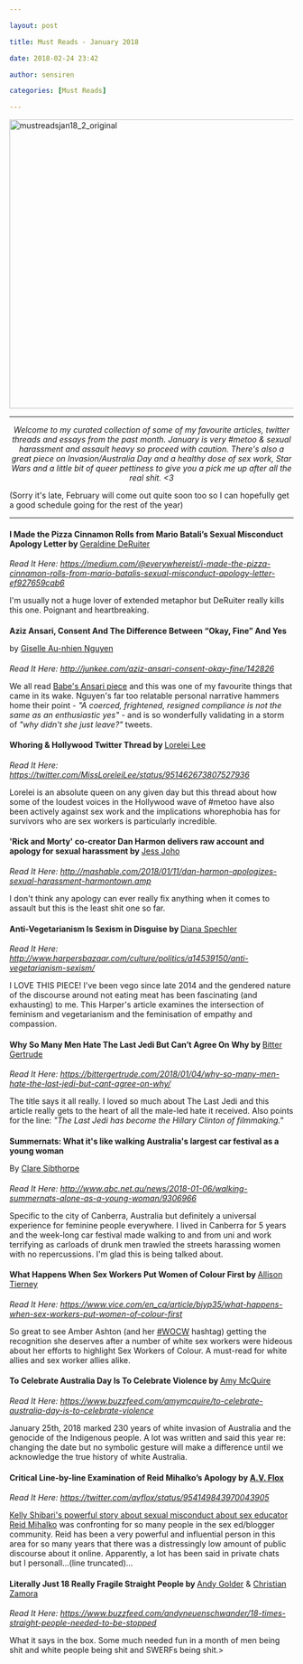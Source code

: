 ```yaml
---

layout: post

title: Must Reads - January 2018

date: 2018-02-24 23:42

author: sensiren

categories: [Must Reads]

---
```


<img class="alignnone size-full wp-image-2402" src="https://sensiren.files.wordpress.com/2018/02/mustreadsjan18_2_original.jpg" alt="mustreadsjan18_2_original" width="1024" height="512" />



<hr />

<p style="text-align:center;"><em>Welcome to my curated collection of some of my favourite articles, twitter threads and essays from the past month. January is very #metoo &amp; sexual harassment and assault heavy so proceed with caution. There's also a great piece on Invasion/Australia Day and a healthy dose of sex work, Star Wars and a little bit of queer pettiness to give you a pick me up after all the real shit. &lt;3



</em>(Sorry it's late, February will come out quite soon too so I can hopefully get a good schedule going for the rest of the year)</p>

<hr />



<h4>I Made the Pizza Cinnamon Rolls from Mario Batali’s Sexual Misconduct Apology Letter by <a href="https://medium.com/@everywhereist?source=post_header_lockup"><span style="font-weight:400;">Geraldine DeRuiter</span></a></h4>

<i><span style="font-weight:400;">Read It Here: </span></i><a href="https://medium.com/@everywhereist/i-made-the-pizza-cinnamon-rolls-from-mario-batalis-sexual-misconduct-apology-letter-ef927659cab6"><i><span style="font-weight:400;">https://medium.com/@everywhereist/i-made-the-pizza-cinnamon-rolls-from-mario-batalis-sexual-misconduct-apology-letter-ef927659cab6</span></i></a>



I'm usually not a huge lover of extended metaphor but DeRuiter really kills this one. Poignant and heartbreaking.

<h4>Aziz Ansari, Consent And The Difference Between “Okay, Fine” And Yes<span style="font-weight:400;">

</span><span style="font-weight:400;">by </span><a href="http://junkee.com/author/giselle-au-nhien-nguyen"><span style="font-weight:400;">Giselle Au-nhien Nguyen</span></a></h4>

<i><span style="font-weight:400;">Read It Here: </span></i><a href="http://junkee.com/aziz-ansari-consent-okay-fine/142826"><i><span style="font-weight:400;">http://junkee.com/aziz-ansari-consent-okay-fine/142826</span></i></a>



We all read <a href="https://babe.net/2018/01/13/aziz-ansari-28355">Babe's Ansari piece</a> and this was one of my favourite things that came in its wake. Nguyen's far too relatable personal narrative hammers home their point - <em>"A coerced, frightened, resigned compliance is not the same as an enthusiastic yes" - </em>and is so wonderfully validating in a storm of <em>"why didn't she just leave?"</em> tweets.

<h4>Whoring &amp; Hollywood Twitter Thread by <a href="https://twitter.com/MissLoreleiLee"><span style="font-weight:400;">Lorelei Lee</span></a></h4>

<i><span style="font-weight:400;">Read It Here: </span></i><a href="https://twitter.com/MissLoreleiLee/status/951462673807527936"><i><span style="font-weight:400;">https://twitter.com/MissLoreleiLee/status/951462673807527936 </span></i></a>



Lorelei is an absolute queen on any given day but this thread about how some of the loudest voices in the Hollywood wave of #metoo have also been actively against sex work and the implications whorephobia has for survivors who are sex workers is particularly incredible.

<h4>'Rick and Morty' co-creator Dan Harmon delivers raw account and apology for sexual harassment by <a href="https://twitter.com/liongirl528"><span style="font-weight:400;">Jess Joho</span></a></h4>

<i><span style="font-weight:400;">Read It Here: </span></i><a href="http://mashable.com/2018/01/11/dan-harmon-apologizes-sexual-harassment-harmontown.amp?__twitter_impression=true"><i><span style="font-weight:400;">http://mashable.com/2018/01/11/dan-harmon-apologizes-sexual-harassment-harmontown.amp</span></i></a>



I don't think any apology can ever really fix anything when it comes to assault but this is the least shit one so far.

<h4>Anti-Vegetarianism Is Sexism in Disguise by <a href="https://twitter.com/DianaSpechler"><span style="font-weight:400;">Diana Spechler</span></a></h4>

<i><span style="font-weight:400;">Read It Here: </span></i><a href="http://www.harpersbazaar.com/culture/politics/a14539150/anti-vegetarianism-sexism/?utm_content=buffer9c1a5&amp;utm_medium=social&amp;utm_source=facebook.com&amp;utm_campaign=buffer"><i><span style="font-weight:400;">http://www.harpersbazaar.com/culture/politics/a14539150/anti-vegetarianism-sexism/</span></i></a>



I LOVE THIS PIECE! I've been vego since late 2014 and the gendered nature of the discourse around not eating meat has been fascinating (and exhausting) to me. This Harper's article examines the intersection of feminism and vegetarianism and the feminisation of empathy and compassion.

<h4>Why So Many Men Hate The Last Jedi But Can’t Agree On Why by <a href="https://bittergertrude.com/about/"><span style="font-weight:400;">Bitter Gertrude</span></a></h4>

<i><span style="font-weight:400;">Read It Here: </span></i><a href="https://bittergertrude.com/2018/01/04/why-so-many-men-hate-the-last-jedi-but-cant-agree-on-why/"><i><span style="font-weight:400;">https://bittergertrude.com/2018/01/04/why-so-many-men-hate-the-last-jedi-but-cant-agree-on-why/</span></i></a>



The title says it all really. I loved so much about The Last Jedi and this article really gets to the heart of all the male-led hate it received. Also points for the line:<em> "The Last Jedi has become the Hillary Clinton of filmmaking."</em>

<h4>Summernats: What it's like walking Australia's largest car festival as a young woman<span style="font-weight:400;">

</span><span style="font-weight:400;">By </span><a href="http://www.abc.net.au/news/clare-sibthorpe/8992066"><span style="font-weight:400;">Clare Sibthorpe</span></a></h4>

<i><span style="font-weight:400;">Read It Here: </span></i><a href="http://www.abc.net.au/news/2018-01-06/walking-summernats-alone-as-a-young-woman/9306966"><i><span style="font-weight:400;">http://www.abc.net.au/news/2018-01-06/walking-summernats-alone-as-a-young-woman/9306966</span></i></a>



Specific to the city of Canberra, Australia but definitely a universal experience for feminine people everywhere. I lived in Canberra for 5 years and the week-long car festival made walking to and from uni and work terrifying as carloads of drunk men trawled the streets harassing women with no repercussions. I'm glad this is being talked about.

<h4>What Happens When Sex Workers Put Women of Colour First by <a href="https://www.vice.com/en_ca/contributor/allison-tierney"><span style="font-weight:400;">Allison Tierney</span></a></h4>

<i><span style="font-weight:400;">Read It Here: </span></i><a href="https://www.vice.com/en_ca/article/bjyp35/what-happens-when-sex-workers-put-women-of-colour-first"><i><span style="font-weight:400;">https://www.vice.com/en_ca/article/bjyp35/what-happens-when-sex-workers-put-women-of-colour-first</span></i></a>



So great to see Amber Ashton (and her <a href="https://twitter.com/hashtag/WOCW?src=hash" target="_blank" rel="noopener">#WOCW</a> hashtag) getting the recognition she deserves after a number of white sex workers were hideous about her efforts to highlight Sex Workers of Colour. A must-read for white allies and sex worker allies alike.

<h4>To Celebrate Australia Day Is To Celebrate Violence by <a href="https://www.buzzfeed.com/amymcquire"><span style="font-weight:400;">Amy McQuire</span></a></h4>

<i><span style="font-weight:400;">Read It Here: </span></i><a href="https://www.buzzfeed.com/amymcquire/to-celebrate-australia-day-is-to-celebrate-violence"><i><span style="font-weight:400;">https://www.buzzfeed.com/amymcquire/to-celebrate-australia-day-is-to-celebrate-violence</span></i></a>



January 25th, 2018 marked 230 years of white invasion of Australia and the genocide of the Indigenous people. A lot was written and said this year re: changing the date but no symbolic gesture will make a difference until we acknowledge the true history of white Australia.

<h4>Critical Line-by-line Examination of Reid Mihalko’s Apology by <a href="https://twitter.com/avflox/" target="_blank" rel="noopener">A.V. Flox</a></h4>

<i><span style="font-weight:400;">Read It Here: </span></i><a href="https://twitter.com/avflox/status/954149843970043905"><i><span style="font-weight:400;">https://twitter.com/avflox/status/954149843970043905</span></i></a>



<a href="https://amp.thedailybeast.com/porn-star-accuses-famed-sex-and-relationship-expert-reid-mihalko-of-sexual-misconduct">Kelly Shibari's powerful story about sexual misconduct about sex educator Reid Mihalko</a> was confronting for so many people in the sex ed/blogger community. Reid has been a very powerful and influential person in this area for so many years that there was a distressingly low amount of public discourse about it online. Apparently, a lot has been said in private chats but I personall...(line truncated)...

<h4>Literally Just 18 Really Fragile Straight People by <a href="https://twitter.com/andyschwander"><span style="font-weight:400;">Andy Golder</span></a><span style="font-weight:400;"> &amp; </span><a href="https://twitter.com/Christian_Zamo"><span style="font-weight:400;">Christian Zamora</span></a></h4>

<i><span style="font-weight:400;">Read It Here: </span></i><a href="https://www.buzzfeed.com/andyneuenschwander/18-times-straight-people-needed-to-be-stopped"><i><span style="font-weight:400;">https://www.buzzfeed.com/andyneuenschwander/18-times-straight-people-needed-to-be-stopped</span></i></a>



What it says in the box. Some much needed fun in a month of men being shit and white people being shit and SWERFs being shit.>